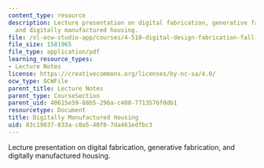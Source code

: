 ```yaml
---
content_type: resource
description: Lecture presentation on digital fabrication, generative fabrication,
  and digitally manufactured housing.
file: /ol-ocw-studio-app/courses/4-510-digital-design-fabrication-fall-2008/83c19837833ac0a540f87da461edfbc3_lec7b.pdf
file_size: 1581965
file_type: application/pdf
learning_resource_types:
- Lecture Notes
license: https://creativecommons.org/licenses/by-nc-sa/4.0/
ocw_type: OCWFile
parent_title: Lecture Notes
parent_type: CourseSection
parent_uid: 40615e59-88b5-296a-c408-7713576f0db1
resourcetype: Document
title: Digitally Manufactured Housing
uid: 83c19837-833a-c0a5-40f8-7da461edfbc3
---
```

Lecture presentation on digital fabrication, generative fabrication, and digitally manufactured housing.